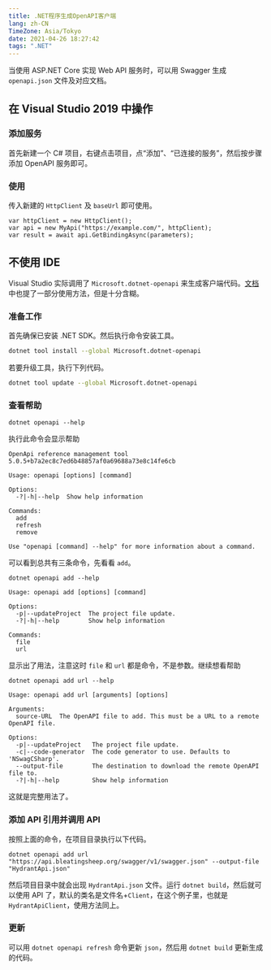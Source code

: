 ```yaml
---
title: .NET程序生成OpenAPI客户端
lang: zh-CN
TimeZone: Asia/Tokyo
date: 2021-04-26 18:27:42
tags: ".NET"
---
```


当使用 ASP.NET Core 实现 Web API 服务时，可以用 Swagger 生成 `openapi.json` 文件及对应文档。

<!--more-->

## 在 Visual Studio 2019 中操作
### 添加服务
首先新建一个 C# 项目，右键点击项目，点“添加”、“已连接的服务”，然后按步骤添加 OpenAPI 服务即可。

### 使用
传入新建的 `HttpClient` 及 `baseUrl` 即可使用。

```
var httpClient = new HttpClient();
var api = new MyApi("https://example.com/", httpClient);
var result = await api.GetBindingAsync(parameters);
```

## 不使用 IDE
Visual Studio 实际调用了 `Microsoft.dotnet-openapi` 来生成客户端代码。[文档](https://docs.microsoft.com/en-us/aspnet/core/web-api/microsoft.dotnet-openapi?view=aspnetcore-5.0)中也提了一部分使用方法，但是十分含糊。

### 准备工作
首先确保已安装 .NET SDK。然后执行命令安装工具。

```sh
dotnet tool install --global Microsoft.dotnet-openapi
```

若要升级工具，执行下列代码。

```sh
dotnet tool update --global Microsoft.dotnet-openapi
```

### 查看帮助
```
dotnet openapi --help
```

执行此命令会显示帮助
```
OpenApi reference management tool 5.0.5+b7a2ec8c7ed6b48857af0a69688a73e8c14fe6cb

Usage: openapi [options] [command]

Options:
  -?|-h|--help  Show help information

Commands:
  add
  refresh
  remove

Use "openapi [command] --help" for more information about a command.
```

可以看到总共有三条命令，先看看 `add`。
```
dotnet openapi add --help
```

```
Usage: openapi add [options] [command]

Options:
  -p|--updateProject  The project file update.
  -?|-h|--help        Show help information

Commands:
  file
  url
```
显示出了用法，注意这时 `file` 和 `url` 都是命令，不是参数。继续想看帮助
```
dotnet openapi add url --help
```

```
Usage: openapi add url [arguments] [options]

Arguments:
  source-URL  The OpenAPI file to add. This must be a URL to a remote OpenAPI file.

Options:
  -p|--updateProject   The project file update.
  -c|--code-generator  The code generator to use. Defaults to 'NSwagCSharp'.
  --output-file        The destination to download the remote OpenAPI file to.
  -?|-h|--help         Show help information
```

这就是完整用法了。

### 添加 API 引用并调用 API
按照上面的命令，在项目目录执行以下代码。

```
dotnet openapi add url "https://api.bleatingsheep.org/swagger/v1/swagger.json" --output-file "HydrantApi.json"
```

然后项目目录中就会出现 `HydrantApi.json` 文件。运行 `dotnet build`，然后就可以使用 API 了，默认的类名是文件名+`Client`，在这个例子里，也就是 `HydrantApiClient`，使用方法同上。

### 更新
可以用 `dotnet openapi refresh` 命令更新 `json`，然后用 `dotnet build` 更新生成的代码。